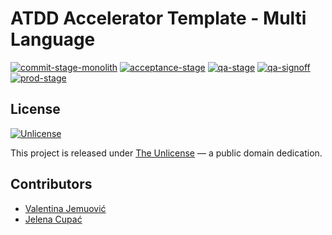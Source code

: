 # ATDD Accelerator Template - Multi Language

[![commit-stage-monolith](https://github.com/optivem/atdd-accelerator-template-multi-lang/actions/workflows/commit-stage-monolith.yml/badge.svg)](https://github.com/optivem/atdd-accelerator-template-multi-lang/actions/workflows/commit-stage-monolith.yml)
[![acceptance-stage](https://github.com/optivem/atdd-accelerator-template-multi-lang/actions/workflows/acceptance-stage.yml/badge.svg)](https://github.com/optivem/atdd-accelerator-template-multi-lang/actions/workflows/acceptance-stage.yml)
[![qa-stage](https://github.com/optivem/atdd-accelerator-template-multi-lang/actions/workflows/qa-stage.yml/badge.svg)](https://github.com/optivem/atdd-accelerator-template-multi-lang/actions/workflows/qa-stage.yml)
[![qa-signoff](https://github.com/optivem/atdd-accelerator-template-multi-lang/actions/workflows/qa-signoff.yml/badge.svg)](https://github.com/optivem/atdd-accelerator-template-multi-lang/actions/workflows/qa-signoff.yml)
[![prod-stage](https://github.com/optivem/atdd-accelerator-template-multi-lang/actions/workflows/prod-stage.yml/badge.svg)](https://github.com/optivem/atdd-accelerator-template-multi-lang/actions/workflows/prod-stage.yml)

## License

[![Unlicense](https://img.shields.io/badge/license-Unlicense-lightgrey.svg)](http://unlicense.org/)

This project is released under [The Unlicense](http://unlicense.org) — a public domain dedication.

## Contributors

- [Valentina Jemuović](https://github.com/valentinajemuovic)
- [Jelena Cupać](https://github.com/jcupac)
